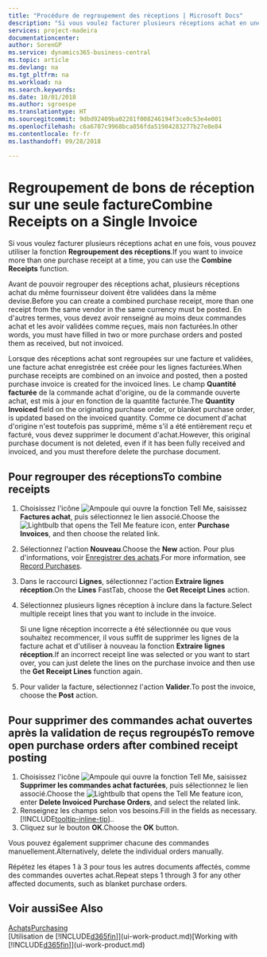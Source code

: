 ```yaml
---
title: "Procédure de regroupement des réceptions | Microsoft Docs"
description: "Si vous voulez facturer plusieurs réceptions achat en une fois, vous pouvez utiliser la fonction Regroupement des réceptions."
services: project-madeira
documentationcenter: 
author: SorenGP
ms.service: dynamics365-business-central
ms.topic: article
ms.devlang: na
ms.tgt_pltfrm: na
ms.workload: na
ms.search.keywords: 
ms.date: 10/01/2018
ms.author: sgroespe
ms.translationtype: HT
ms.sourcegitcommit: 9dbd92409ba02281f008246194f3ce0c53e4e001
ms.openlocfilehash: c6a6707c9968bca856fda51984283277b27e8e84
ms.contentlocale: fr-fr
ms.lasthandoff: 09/28/2018

---
```

# <a name="combine-receipts-on-a-single-invoice"></a><span data-ttu-id="bcab2-103">Regroupement de bons de réception sur une seule facture</span><span class="sxs-lookup"><span data-stu-id="bcab2-103">Combine Receipts on a Single Invoice</span></span>
<span data-ttu-id="bcab2-104">Si vous voulez facturer plusieurs réceptions achat en une fois, vous pouvez utiliser la fonction **Regroupement des réceptions**.</span><span class="sxs-lookup"><span data-stu-id="bcab2-104">If you want to invoice more than one purchase receipt at a time, you can use the **Combine Receipts** function.</span></span>  

<span data-ttu-id="bcab2-105">Avant de pouvoir regrouper des réceptions achat, plusieurs réceptions achat du même fournisseur doivent être validées dans la même devise.</span><span class="sxs-lookup"><span data-stu-id="bcab2-105">Before you can create a combined purchase receipt, more than one receipt from the same vendor in the same currency must be posted.</span></span> <span data-ttu-id="bcab2-106">En d'autres termes, vous devez avoir renseigné au moins deux commandes achat et les avoir validées comme reçues, mais non facturées.</span><span class="sxs-lookup"><span data-stu-id="bcab2-106">In other words, you must have filled in two or more purchase orders and posted them as received, but not invoiced.</span></span>  

<span data-ttu-id="bcab2-107">Lorsque des réceptions achat sont regroupées sur une facture et validées, une facture achat enregistrée est créée pour les lignes facturées.</span><span class="sxs-lookup"><span data-stu-id="bcab2-107">When purchase receipts are combined on an invoice and posted, then a posted purchase invoice is created for the invoiced lines.</span></span> <span data-ttu-id="bcab2-108">Le champ **Quantité facturée** de la commande achat d'origine, ou de la commande ouverte achat, est mis à jour en fonction de la quantité facturée.</span><span class="sxs-lookup"><span data-stu-id="bcab2-108">The **Quantity Invoiced** field on the originating purchase order, or blanket purchase order, is updated based on the invoiced quantity.</span></span> <span data-ttu-id="bcab2-109">Comme ce document d'achat d'origine n'est toutefois pas supprimé, même s'il a été entièrement reçu et facturé, vous devez supprimer le document d'achat.</span><span class="sxs-lookup"><span data-stu-id="bcab2-109">However, this original purchase document is not deleted, even if it has been fully received and invoiced, and you must therefore delete the purchase document.</span></span>  

## <a name="to-combine-receipts"></a><span data-ttu-id="bcab2-110">Pour regrouper des réceptions</span><span class="sxs-lookup"><span data-stu-id="bcab2-110">To combine receipts</span></span>  
1. <span data-ttu-id="bcab2-111">Choisissez l'icône ![Ampoule qui ouvre la fonction Tell Me](media/ui-search/search_small.png "Dites-moi ce que vous voulez faire"), saisissez **Factures achat**, puis sélectionnez le lien associé.</span><span class="sxs-lookup"><span data-stu-id="bcab2-111">Choose the ![Lightbulb that opens the Tell Me feature](media/ui-search/search_small.png "Tell me what you want to do") icon, enter **Purchase Invoices**, and then choose the related link.</span></span>  
2. <span data-ttu-id="bcab2-112">Sélectionnez l'action **Nouveau**.</span><span class="sxs-lookup"><span data-stu-id="bcab2-112">Choose the **New** action.</span></span> <span data-ttu-id="bcab2-113">Pour plus d'informations, voir [Enregistrer des achats](purchasing-how-record-purchases.md).</span><span class="sxs-lookup"><span data-stu-id="bcab2-113">For more information, see [Record Purchases](purchasing-how-record-purchases.md).</span></span>  
3. <span data-ttu-id="bcab2-114">Dans le raccourci **Lignes**, sélectionnez l'action **Extraire lignes réception**.</span><span class="sxs-lookup"><span data-stu-id="bcab2-114">On the **Lines** FastTab, choose the **Get Receipt Lines** action.</span></span>  
4. <span data-ttu-id="bcab2-115">Sélectionnez plusieurs lignes réception à inclure dans la facture.</span><span class="sxs-lookup"><span data-stu-id="bcab2-115">Select multiple receipt lines that you want to include in the invoice.</span></span>  

    <span data-ttu-id="bcab2-116">Si une ligne réception incorrecte a été sélectionnée ou que vous souhaitez recommencer, il vous suffit de supprimer les lignes de la facture achat et d'utiliser à nouveau la fonction **Extraire lignes réception**.</span><span class="sxs-lookup"><span data-stu-id="bcab2-116">If an incorrect receipt line was selected or you want to start over, you can just delete the lines on the purchase invoice and then use the **Get Receipt Lines** function again.</span></span>  
5. <span data-ttu-id="bcab2-117">Pour valider la facture, sélectionnez l'action **Valider**.</span><span class="sxs-lookup"><span data-stu-id="bcab2-117">To post the invoice, choose the **Post** action.</span></span>  

## <a name="to-remove-open-purchase-orders-after-combined-receipt-posting"></a><span data-ttu-id="bcab2-118">Pour supprimer des commandes achat ouvertes après la validation de reçus regroupés</span><span class="sxs-lookup"><span data-stu-id="bcab2-118">To remove open purchase orders after combined receipt posting</span></span>  
1. <span data-ttu-id="bcab2-119">Choisissez l'icône ![Ampoule qui ouvre la fonction Tell Me](media/ui-search/search_small.png "Dites-moi ce que vous voulez faire"), saisissez **Supprimer les commandes achat facturées**, puis sélectionnez le lien associé.</span><span class="sxs-lookup"><span data-stu-id="bcab2-119">Choose the ![Lightbulb that opens the Tell Me feature](media/ui-search/search_small.png "Tell me what you want to do") icon, enter **Delete Invoiced Purchase Orders**, and select the related link.</span></span>  
2. <span data-ttu-id="bcab2-120">Renseignez les champs selon vos besoins.</span><span class="sxs-lookup"><span data-stu-id="bcab2-120">Fill in the fields as necessary.</span></span> [!INCLUDE[tooltip-inline-tip](includes/tooltip-inline-tip_md.md)]<span data-ttu-id="bcab2-121">.</span><span class="sxs-lookup"><span data-stu-id="bcab2-121">.</span></span>
3. <span data-ttu-id="bcab2-122">Cliquez sur le bouton **OK**.</span><span class="sxs-lookup"><span data-stu-id="bcab2-122">Choose the **OK** button.</span></span>  

<span data-ttu-id="bcab2-123">Vous pouvez également supprimer chacune des commandes manuellement.</span><span class="sxs-lookup"><span data-stu-id="bcab2-123">Alternatively, delete the individual orders manually.</span></span>

<span data-ttu-id="bcab2-124">Répétez les étapes 1 à 3 pour tous les autres documents affectés, comme des commandes ouvertes achat.</span><span class="sxs-lookup"><span data-stu-id="bcab2-124">Repeat steps 1 through 3 for any other affected documents, such as blanket purchase orders.</span></span>

## <a name="see-also"></a><span data-ttu-id="bcab2-125">Voir aussi</span><span class="sxs-lookup"><span data-stu-id="bcab2-125">See Also</span></span>  
[<span data-ttu-id="bcab2-126">Achats</span><span class="sxs-lookup"><span data-stu-id="bcab2-126">Purchasing</span></span>](purchasing-manage-purchasing.md)  
<span data-ttu-id="bcab2-127">[Utilisation de [!INCLUDE[d365fin](includes/d365fin_md.md)]](ui-work-product.md)</span><span class="sxs-lookup"><span data-stu-id="bcab2-127">[Working with [!INCLUDE[d365fin](includes/d365fin_md.md)]](ui-work-product.md)</span></span>

